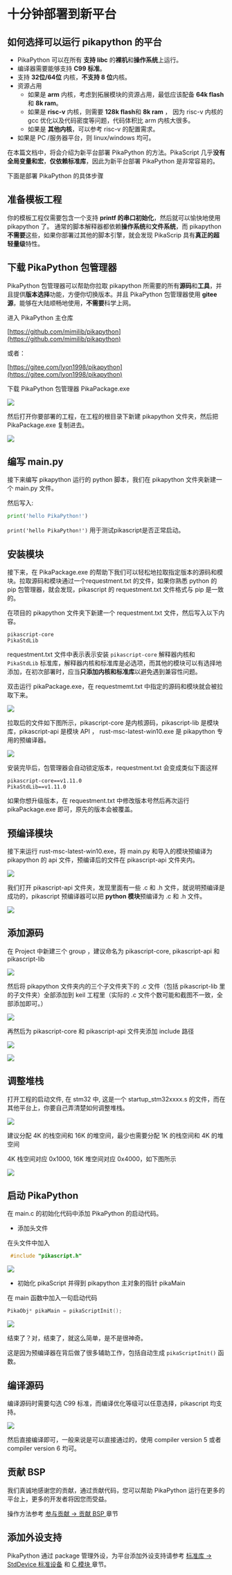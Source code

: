 # 十分钟部署到新平台

## 如何选择可以运行 pikapython 的平台

- PikaPython 可以在所有 **支持 libc** 的**裸机**和**操作系统**上运行。
- 编译器需要能够支持 **C99 标准**。
- 支持 **32位/64位** 内核，**不支持 8 位**内核。
- 资源占用
   - 如果是 **arm** 内核，考虑到拓展模块的资源占用，最低应该配备 **64k flash** 和 **8k ram**。
   - 如果是 **risc-v** 内核，则需要 **128k flash**和 **8k ram** ， 因为 risc-v 内核的 gcc 优化以及代码密度等问题，代码体积比 arm 内核大很多。
   - 如果是 **其他内核**，可以参考 risc-v 的配置需求。
- 如果是 PC /服务器平台，则 linux/windows 均可。

在本篇文档中，将会介绍为新平台部署 PikaPython 的方法。PikaScript 几乎**没有全局变量和宏**，**仅依赖标准库**，因此为新平台部署 PikaPython 是非常容易的。

下面是部署 PikaPython 的具体步骤

## 准备模板工程

你的模板工程仅需要包含一个支持 **printf **的**串口初始化**，然后就可以愉快地使用 pikapython 了。
通常的脚本解释器都依赖**操作系统**和**文件系统**，而 pikapython **不需要**这些，如果你部署过其他的脚本引擎，就会发现 PikaScrip 具有**真正的超轻量级**特性。

## 下载 PikaPython 包管理器

PikaPython 包管理器可以帮助你拉取 pikapython 所需要的所有**源码**和**工具**，并且提供**版本选择**功能，方便你切换版本。并且 PikaPython 包管理器使用 **gitee 源**，能够在大陆顺畅地使用，**不需要**科学上网。

进入 PikaPython 主仓库

[https://github.com/mimilib/pikapython](https://github.com/mimilib/pikapython)

或者：

[https://gitee.com/lyon1998/pikapython](https://gitee.com/lyon1998/pikapython)

下载 PikaPython 包管理器 PikaPackage.exe

![](assets/1638721231166-cca4d1c4-d8a7-4cfd-be3c-fee9a548c10d-164649951515223.png)

然后打开你要部署的工程，在工程的根目录下新建 pikapython 文件夹，然后把 PikaPackage.exe 复制进去。

![](assets/142019778-c727336c-9b6a-4a82-b813-1671f4120152.png)

## 编写 main.py

接下来编写 pikapython 运行的 python 脚本，我们在 pikapython 文件夹新建一个 main.py 文件。

然后写入:

``` python
print('hello PikaPython!')
```

`print('hello PikaPython!')` 用于测试pikascript是否正常启动。

## 安装模块

接下来，在 PikaPackage.exe 的帮助下我们可以轻松地拉取指定版本的源码和模块。拉取源码和模块通过一个requestment.txt 的文件，如果你熟悉 python 的 pip 包管理器，就会发现，pikascript 的 requestment.txt 文件格式与 pip 是一致的。

在项目的 pikapython 文件夹下新建一个 requestment.txt 文件，然后写入以下内容。

```
pikascript-core
PikaStdLib
```

requestment.txt 文件中表示表示安装 `pikascript-core` 解释器内核和 `PikaStdLib` 标准库，解释器内核和标准库是必选项，而其他的模块可以有选择地添加，在初次部署时，应当**只添加内核和标准库**以避免遇到兼容性问题。

双击运行 pikaPackage.exe，在 requestmemt.txt 中指定的源码和模块就会被拉取下来。

![](assets/142022949-54585060-8612-42a8-a585-8c3e514a8be3.png)

拉取后的文件如下图所示，pikascript-core 是内核源码，pikascript-lib 是模块库，pikascript-api 是模块 API ， rust-msc-latest-win10.exe 是 pikapython 专用的预编译器。

![](assets/142023882-51ee4013-8318-483e-8ea4-5c57a5ffb6c6.png)

安装完毕后，包管理器会自动锁定版本，requestment.txt 会变成类似下面这样

```
pikascript-core==v1.11.0
PikaStdLib==v1.11.0
```

如果你想升级版本，在 requestment.txt 中修改版本号然后再次运行 pikaPackage.exe 即可，原先的版本会被覆盖。

## 预编译模块

接下来运行 rust-msc-latest-win10.exe，将 main.py 和导入的模块预编译为 pikapython 的 api 文件，预编译后的文件在 pikascript-api 文件夹内。

![](assets/1644385072048-6354164c-e040-4318-a947-0114125e2d1d.png)

我们打开 pikascript-api 文件夹，发现里面有一些 .c 和 .h 文件，就说明预编译是成功的，pikascript 预编译器可以把 **python 模块**预编译为 .c 和 .h 文件。

![](assets/1644385073271-a39b8d40-f722-4a0c-9b50-e7357f0eae48.png)

## 添加源码

在 Project 中新建三个 group ，建议命名为 pikascript-core, pikascript-api 和 pikascript-lib

![](assets/130967351-597b8f6b-cc4e-4bc3-9cb6-2f335e5dccea.png)

然后将 pikapython 文件夹内的三个子文件夹下的 .c 文件（包括 pikascript-lib 里的子文件夹）全部添加到 keil 工程里（实际的 .c 文件个数可能和截图不一致，全部添加即可。）

![](assets/130971776-41d8c940-42d0-407d-872e-53525ce299a6.png)

再然后为 pikascript-core 和 pikascript-api 文件夹添加 include 路径

![](assets/130967813-94016b8a-e408-4b49-b1e1-76a5df5fe984.png)

![](assets/130967949-8399c65b-5584-4674-a947-e40103d953ea.png)

## 调整堆栈

打开工程的启动文件, 在 stm32 中, 这是一个 startup_stm32xxxx.s 的文件，而在其他平台上，你要自己弄清楚如何调整堆栈。

![](assets/130966276-24014a0a-90a6-4bd7-96b7-fde54806b8c3.png)

建议分配 4K 的栈空间和 16K 的堆空间，最少也需要分配 1K 的栈空间和 4K 的堆空间

4K 栈空间对应 0x1000, 16K 堆空间对应 0x4000，如下图所示

![](assets/130967178-a985a4f5-730c-47fd-9317-68f33bc00066.png)

## 启动 PikaPython

在 main.c 的初始化代码中添加 PikaPython 的启动代码。

- 添加头文件

在头文件中加入
```c
 #include "pikascript.h"
```

![](assets/130969048-4def9902-5f36-4798-9eac-ebbb1441087f.png)

- 初始化 pikaScript 并得到 pikapython 主对象的指针 pikaMain

在 main 函数中加入一句启动代码

```c
PikaObj* pikaMain = pikaScriptInit();
```

![](assets/130969274-ff2fdf6f-2389-466b-b51e-e7bc33472558.png)

结束了？对，结束了，就这么简单，是不是很神奇。

这是因为预编译器在背后做了很多辅助工作，包括自动生成 `pikaScriptInit()` 函数。

## 编译源码

编译源码时需要勾选 C99 标准，而编译优化等级可以任意选择，pikascript 均支持。

![](assets/130968626-7d8d4f46-eb0c-4ccd-9c34-eab160b290f5.png)

然后直接编译即可，一般来说是可以直接通过的，使用 compiler version 5 或者 compiler version 6 均可。

## 贡献 BSP

我们真诚地感谢您的贡献，通过贡献代码，您可以帮助 PikaPython 运行在更多的平台上，更多的开发者将因您而受益。

操作方法参考 [ 参与贡献 -> 贡献 BSP ](https://pikadoc.readthedocs.io/zh/latest/%E5%A6%82%E4%BD%95%E8%B4%A1%E7%8C%AE%20PikaScrpt%20BSP.html) 章节 

## 添加外设支持

PikaPython 通过 package 管理外设，为平台添加外设支持请参考 [标准库 -> StdDevice 标准设备](https://pikadoc.readthedocs.io/zh/latest/PikaStdDevice%20%E6%A0%87%E5%87%86%E8%AE%BE%E5%A4%87.html) 和 [ C 模块 ](https://pikadoc.readthedocs.io/zh/latest/PikaPython%20%E6%A8%A1%E5%9D%97%E6%A6%82%E8%BF%B0.html) 章节。
